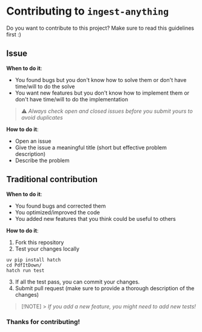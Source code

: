 # Contributing to `ingest-anything`

Do you want to contribute to this project? Make sure to read this guidelines first :)

## Issue

**When to do it**:

- You found bugs but you don't know how to solve them or don't have time/will to do the solve
- You want new features but you don't know how to implement them or don't have time/will to do the implementation

> ⚠️ _Always check open and closed issues before you submit yours to avoid duplicates_

**How to do it**:

- Open an issue
- Give the issue a meaningful title (short but effective problem description)
- Describe the problem

## Traditional contribution

**When to do it**:

- You found bugs and corrected them
- You optimized/improved the code
- You added new features that you think could be useful to others

**How to do it**:

1. Fork this repository
2. Test your changes locally

```
uv pip install hatch
cd PdfItDown/
hatch run test
```

3. If all the test pass, you can commit your changes.
4. Submit pull request (make sure to provide a thorough description of the changes)

> [!NOTE] > _If you add a new feature, you might need to add new tests!_

### Thanks for contributing!
